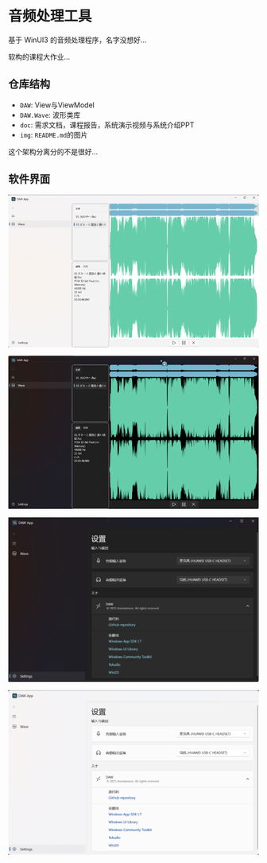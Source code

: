 # 音频处理工具

基于 WinUI3 的音频处理程序，名字没想好...

软构的课程大作业...

## 仓库结构

- `DAW`: View与ViewModel
- `DAW.Wave`: 波形类库
- `doc`: 需求文档，课程报告，系统演示视频与系统介绍PPT
- `img`: `README.md`的图片

这个架构分离分的不是很好...

## 软件界面

![主界面-浅色模式](img/image.png)

![主界面-深色模式](img/image-1.png)

![设置界面-浅色模式](img/image-2.png)

![设置界面-深色模式](img/image-3.png)